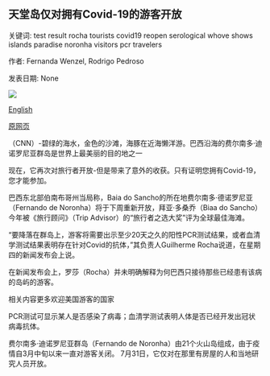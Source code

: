 ## 天堂岛仅对拥有Covid-19的游客开放

关键词: test result rocha tourists covid19 reopen serological whove shows islands paradise noronha visitors pcr travelers

作者: Fernanda Wenzel, Rodrigo Pedroso

发表日期: None

![](https://cdn.cnn.com/cnnnext/dam/assets/200828132438-praia-do-sancho-restricted-super-tease.jpg)

[English](Paradise%20islands%20reopen%20only%20to%20visitors%20who%27ve%20had%20Covid-19.md)

[原网页](https://edition.cnn.com/travel/article/fernando-de-noronha-brazil-reopens-covid-19/index.html)

（CNN）-碧绿的海水，金色的沙滩，海豚在近海懒洋游。巴西沿海的费尔南多·迪诺罗尼亚群岛是世界上最美丽的目的地之一

现在，它再次对旅行者开放-但是带来了意外的收获。只有证明您拥有Covid-19，您才能参加。

巴西东北部伯南布哥州当局称，Baia do Sancho的所在地费尔南多·德诺罗尼亚（Fernando de Noronha）将于下周重新开放，拜亚·多桑乔（Biaa do Sancho）今年被《旅行顾问》（Trip Advisor）的“旅行者之选大奖”评为全球最佳海滩。

“要降落在群岛上，游客将需要出示至少20天之久的阳性PCR测试结果，或者血清学测试结果表明存在针对Covid的抗体，”其负责人Guilherme Rocha说道，在星期四的新闻发布会上说。

在新闻发布会上，罗莎（Rocha）并未明确解释为何巴西只接待那些已经患有该病的岛屿的游客。

相关内容更多欢迎美国游客的国家

PCR测试可显示某人是否感染了病毒；血清学测试表明人体是否已经开发出冠状病毒抗体。

费尔南多·迪诺罗尼亚群岛（Fernando de Noronha）由21个火山岛组成，由于疫情自3月中旬以来一直对游客关闭。 7月31日，它仅对在那里有房屋的人和当地研究人员开放。